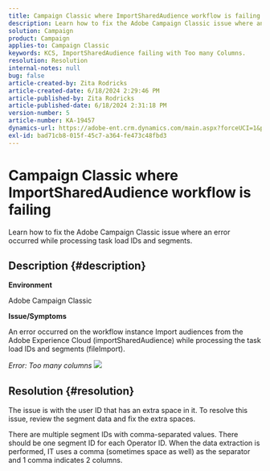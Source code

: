 ```yaml
---
title: Campaign Classic where ImportSharedAudience workflow is failing
description: Learn how to fix the Adobe Campaign Classic issue where an error occurred while processing task load IDs and segments.
solution: Campaign
product: Campaign
applies-to: Campaign Classic
keywords: KCS, ImportSharedAudience failing with Too many Columns.
resolution: Resolution
internal-notes: null
bug: false
article-created-by: Zita Rodricks
article-created-date: 6/18/2024 2:29:46 PM
article-published-by: Zita Rodricks
article-published-date: 6/18/2024 2:31:18 PM
version-number: 5
article-number: KA-19457
dynamics-url: https://adobe-ent.crm.dynamics.com/main.aspx?forceUCI=1&pagetype=entityrecord&etn=knowledgearticle&id=5afdfb31-7f2d-ef11-840a-002248084fbb
exl-id: bad71cb8-015f-45c7-a364-fe473c48fbd3
---
```

# Campaign Classic where ImportSharedAudience workflow is failing


Learn how to fix the Adobe Campaign Classic issue where an error occurred while processing task load IDs and segments.

## Description {#description}


<b>Environment</b>

Adobe Campaign Classic

<b>Issue/Symptoms</b>

An error occurred on the workflow instance Import audiences from the Adobe Experience Cloud (importSharedAudience) while processing the task load IDs and segments (fileImport).

*Error: Too many columns*
![](https://adobe.sharepoint.com/sites/D365EntAttachments/account/604485c9-a5ed-e811-a94a-000d3a34e4b0/incident/E-000185882/Fileimport%20Error.png)

## Resolution {#resolution}


The issue is with the user ID that has an extra space in it. To resolve this issue, review the segment data and fix the extra spaces.

There are multiple segment IDs with comma-separated values. There should be one segment ID for each Operator ID. When the data extraction is performed, IT uses a comma (sometimes space as well) as the separator and 1 comma indicates 2 columns.
